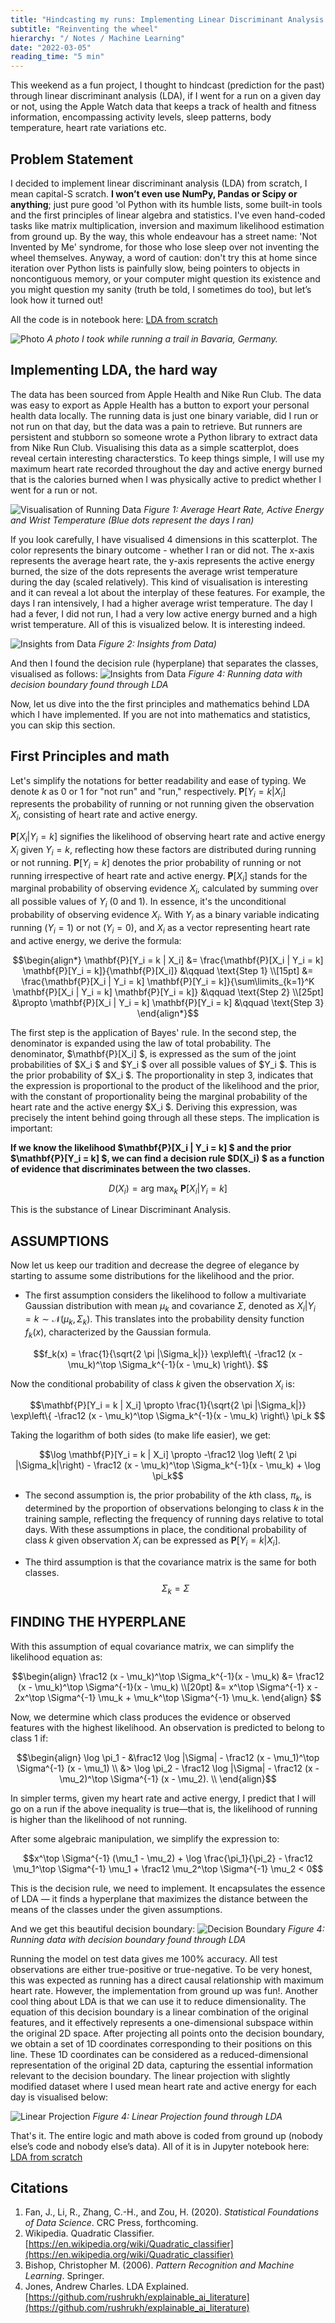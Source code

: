 ```yaml
---
title: "Hindcasting my runs: Implementing Linear Discriminant Analysis from Scratch"
subtitle: "Reinventing the wheel"
hierarchy: "/ Notes / Machine Learning"
date: "2022-03-05"
reading_time: "5 min"
---
```

This weekend as a fun project, I thought to hindcast (prediction for the past) through linear discriminant analysis (LDA), if I went for a run on a given day or not, using the Apple Watch data that keeps a track of health and fitness information, encompassing activity levels, sleep patterns, body temperature, heart rate variations etc.  

## Problem Statement
I decided to implement linear discriminant analysis (LDA) from scratch, I mean capital-S scratch. **I won’t even use NumPy, Pandas or Scipy or anything**; just pure good 'ol Python with its humble lists, some built-in tools and the first principles of linear algebra and statistics. I've even hand-coded tasks like matrix multiplication, inversion and maximum likelihood estimation from ground up. By the way, this whole endeavour has a street name: 'Not Invented by Me' syndrome, for those who lose sleep over not inventing the wheel themselves. Anyway, a word of caution: don't try this at home since iteration over Python lists is painfully slow, being pointers to objects in noncontiguous memory, or your computer might question its existence and you might question my sanity (truth be told, I sometimes do too), but let’s look how it turned out!

All the code is in notebook here: [LDA from scratch](https://github.com/piper-of-dawn/lda_from_scratch)

![Photo](/images/GermanyTrail.jpg)
*A photo I took while running a trail in Bavaria, Germany.*

## Implementing LDA, the hard way
The data has been sourced from Apple Health and Nike Run Club. The data was easy to export as Apple Health has a button to export your personal health data locally. The running data is just one binary variable, did I run or not run on that day, but the data was a pain to retrieve. But runners are persistent and stubborn so someone wrote a Python library to extract data from Nike Run Club. Visualising this data as a simple scatterplot, does reveal certain interesting characterstics. To keep things simple, I will use my maximum heart rate recorded throughout the day and active energy burned that is the calories burned when I was physically active to predict whether I went for a run or not. 

![Visualisation of Running Data](/images/chart_running_raw.svg)
*Figure 1: Average Heart Rate, Active Energy and Wrist Temperature (Blue dots represent the days I ran)*

If you look carefully, I have visualised 4 dimensions in this scatterplot. The color represents the binary outcome - whether I ran or did not. The x-axis represents the average heart rate, the y-axis represents the active energy burned, the size of the dots represents the average wrist temperature during the day (scaled relatively). This kind of visualisation is interesting and it can reveal a lot about the interplay of these features. For example, the days I ran intensively, I had a higher average wrist temperature. The day I had a fever, I did not run, I had a very low active energy burned and a high wrist temperature. All of this is visualized below. It is interesting indeed.

![Insights from Data](/images/chart_running_raw_annotated.svg)
*Figure 2: Insights from Data)*

And then I found the decision rule (hyperplane) that separates the classes, visualised as follows:
![Insights from Data](/images/chart_running_decision_boundary.svg)
*Figure 4: Running data with decision boundary found through LDA*

Now, let us dive into the the first principles and mathematics behind LDA which I have implemented. If you are not into mathematics and statistics, you can skip this section.

## First Principles and math
Let's simplify the notations for better readability and ease of typing. We denote $k$ as 0 or 1 for "not run" and "run," respectively. $\mathbf{P}[Y_i = k | X_i]$ represents the probability of running or not running given the observation $X_i$, consisting of heart rate and active energy.

 $\mathbf{P}[X_i | Y_i = k]$ signifies the likelihood of observing heart rate and active energy $X_i$ given $Y_i = k$, reflecting how these factors are distributed during running or not running. $\mathbf{P}[Y_i = k]$ denotes the prior probability of running or not running irrespective of heart rate and active energy. $\mathbf{P}[X_i]$ stands for the marginal probability of observing evidence $X_i$, calculated by summing over all possible values of $Y_i$ (0 and 1). In essence, it's the unconditional probability of observing evidence $X_i$. With $Y_i$ as a binary variable indicating running ($Y_i = 1$) or not ($Y_i = 0$), and $X_i$ as a vector representing heart rate and active energy, we derive the formula:
```math
\begin{align*}
    \mathbf{P}[Y_i = k | X_i] &= \frac{\mathbf{P}[X_i | Y_i = k] \mathbf{P}[Y_i = k]}{\mathbf{P}[X_i]} &\qquad \text{Step 1} \\[15pt]
    &= \frac{\mathbf{P}[X_i | Y_i = k] \mathbf{P}[Y_i = k]}{\sum\limits_{k=1}^K \mathbf{P}[X_i | Y_i = k] \mathbf{P}[Y_i = k]} &\qquad \text{Step 2} \\[25pt]
    &\propto \mathbf{P}[X_i | Y_i = k] \mathbf{P}[Y_i = k] &\qquad \text{Step 3} 
\end{align*}
```
The first step is the application of Bayes' rule. In the second step, the denominator is expanded using the law of total probability. The denominator, $\mathbf{P}[X_i] $, is expressed as the sum of the joint probabilities of $X_i $ and $Y_i $ over all possible values of $Y_i $. This is the prior probability of $X_i $. The proportionality in step 3, indicates that the expression is proportional to the product of the likelihood and the prior, with the constant of proportionality being the marginal probability of the heart rate and the active energy $X_i $. Deriving this expression, was precisely the intent behind going through all these steps. The implication is important:

**If we know the likelihood $\mathbf{P}[X_i | Y_i = k] $ and the prior $\mathbf{P}[Y_i = k] $, we can find a decision rule $D(X_i) $ as a function of evidence that discriminates between the two classes.**

```math
D(X_i) = \text{arg max}_k \ \mathbf{P}[X_i | Y_i = k]
```


This is the substance of Linear Discriminant Analysis.


## ASSUMPTIONS
Now let us keep our tradition and decrease the degree of elegance by starting to assume some distributions for the likelihood and the prior.

- The first assumption considers the likelihood to follow a multivariate Gaussian distribution with mean $\mu_k$ and covariance $\Sigma$, denoted as $X_i | Y_i = k \sim \mathcal{N}(\mu_k, \Sigma_k)$. This translates into the probability density function $f_k(x)$, characterized by the Gaussian formula. 


```math
f_k(x) = \frac{1}{\sqrt{2 \pi |\Sigma_k|}} \exp\left\{ -\frac12 (x - \mu_k)^\top \Sigma_k^{-1}(x - \mu_k) \right\}. 
```

Now the conditional probability of class $k$ given the observation $X_i$ is:
```math
\mathbf{P}[Y_i = k | X_i] \propto \frac{1}{\sqrt{2 \pi |\Sigma_k|}} \exp\left\{ -\frac12 (x - \mu_k)^\top \Sigma_k^{-1}(x - \mu_k) \right\} \pi_k 
```

Taking the logarithm of both sides (to make life easier), we get:
```math
\log \mathbf{P}[Y_i = k | X_i] \propto -\frac12 \log \left( 2 \pi |\Sigma_k|\right) - \frac12 (x - \mu_k)^\top \Sigma_k^{-1}(x - \mu_k) + \log \pi_k
```
- The second assumption is, the prior probability of the $k$th class, $\pi_k$, is determined by the proportion of observations belonging to class $k$ in the training sample, reflecting the frequency of running days relative to total days. With these assumptions in place, the conditional probability of class $k$ given observation $X_i$ can be expressed as $\mathbf{P}[Y_i = k | X_i]$.

- The third assumption is that the covariance matrix is the same for both classes. 
$$ \Sigma_k = \Sigma $$


## FINDING THE HYPERPLANE
With this assumption of equal covariance matrix, we can simplify the likelihood equation as:

```math
\begin{align} \frac12 (x - \mu_k)^\top \Sigma_k^{-1}(x - \mu_k) &= \frac12 (x - \mu_k)^\top \Sigma^{-1}(x - \mu_k) \\[20pt] &= x^\top \Sigma^{-1} x - 2x^\top \Sigma^{-1} \mu_k + \mu_k^\top \Sigma^{-1} \mu_k. \end{align} 
```
Now, we determine which class produces the evidence or observed features with the highest likelihood. An observation is predicted to belong to class 1 if:

```math
\begin{align} \log \pi_1 - &\frac12 \log |\Sigma| - \frac12 (x - \mu_1)^\top \Sigma^{-1} (x - \mu_1) \\ &> \log \pi_2 - \frac12 \log |\Sigma| - \frac12 (x - \mu_2)^\top \Sigma^{-1} (x - \mu_2). \\ \end{align}
```

In simpler terms, given my heart rate and active energy, I predict that I will go on a run if the above inequality is true—that is, the likelihood of running is higher than the likelihood of not running.

After some algebraic manipulation, we simplify the expression to:

```math
x^\top \Sigma^{-1} (\mu_1 - \mu_2) + \log \frac{\pi_1}{\pi_2} - \frac12 \mu_1^\top \Sigma^{-1} \mu_1 + \frac12 \mu_2^\top \Sigma^{-1} \mu_2 < 0
```

This is the decision rule, we need to implement. It encapsulates the essence of LDA — it finds a hyperplane that maximizes the distance between the means of the classes under the given assumptions.

And we get this beautiful decision boundary:
![Decision Boundary](/images/chart_running_decision_boundary.svg)
*Figure 4: Running data with decision boundary found through LDA*

Running the model on test data gives me 100% accuracy. All test observations are either true-positive or true-negative. To be very honest, this was expected as running has a direct causal relationship with maximum heart rate. However, the implementation from ground up was fun!. Another cool thing about LDA is that we can use it to reduce dimensionality. The equation of this decision boundary is a linear combination of the original features, and it effectively represents a one-dimensional subspace within the original 2D space. After projecting all points onto the decision boundary, we obtain a set of 1D coordinates corresponding to their positions on this line. These 1D coordinates can be considered as a reduced-dimensional representation of the original 2D data, capturing the essential information relevant to the decision boundary. The linear projection with slightly modified dataset where I used mean heart rate and active energy for each day is visualised below:

![Linear Projection](/images/linear_projection.png)
*Figure 4: Linear Projection found through LDA*

That's it. The entire logic and math above is coded from ground up (nobody else’s code and nobody else’s data). All of it is in Jupyter notebook here: [LDA from scratch](https://github.com/piper-of-dawn/lda_from_scratch)


## Citations

1. Fan, J., Li, R., Zhang, C.-H., and Zou, H. (2020). *Statistical Foundations of Data Science*. CRC Press, forthcoming.
2. Wikipedia. Quadratic Classifier. [https://en.wikipedia.org/wiki/Quadratic_classifier](https://en.wikipedia.org/wiki/Quadratic_classifier)
3. Bishop, Christopher M. (2006). *Pattern Recognition and Machine Learning*. Springer.
4. Jones, Andrew Charles. LDA Explained. [https://github.com/rushrukh/explainable_ai_literature](https://github.com/rushrukh/explainable_ai_literature)
